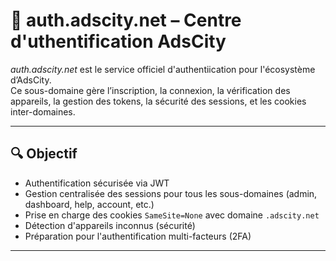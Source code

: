 # 📘 auth.adscity.net – Centre d'uthentification AdsCity

*auth.adscity.net* est le service officiel d'authentiication pour l'écosystème d’AdsCity.  
Ce sous-domaine gère l’inscription, la connexion, la vérification des appareils, la gestion des tokens, la sécurité des sessions, et les cookies inter-domaines.

---

## 🔍 Objectif

- Authentification sécurisée via JWT
- Gestion centralisée des sessions pour tous les sous-domaines (admin, dashboard, help, account, etc.)
- Prise en charge des cookies `SameSite=None` avec domaine `.adscity.net`
- Détection d'appareils inconnus (sécurité)
- Préparation pour l'authentification multi-facteurs (2FA)

---
